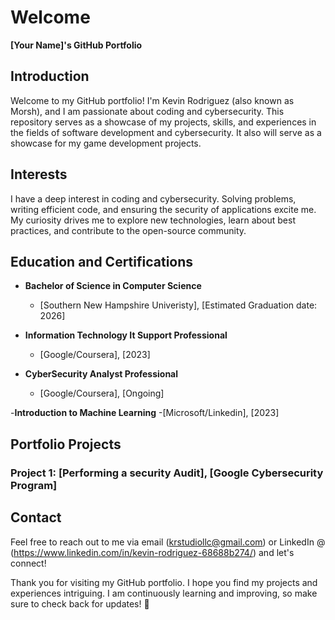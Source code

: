 # Welcome
**[Your Name]'s GitHub Portfolio**

## Introduction

Welcome to my GitHub portfolio! I'm Kevin Rodriguez (also known as Morsh), and I am passionate about coding and cybersecurity. This repository serves as a showcase of my projects, skills, and experiences in the fields of software development and cybersecurity. It also will serve as a showcase for my game development projects. 

## Interests

I have a deep interest in coding and cybersecurity. Solving problems, writing efficient code, and ensuring the security of applications excite me. My curiosity drives me to explore new technologies, learn about best practices, and contribute to the open-source community.

## Education and Certifications

- **Bachelor of Science in Computer Science**
  - [Southern New Hampshire Univeristy], [Estimated Graduation date: 2026]

- **Information Technology It Support Professional**
  - [Google/Coursera], [2023]

- **CyberSecurity Analyst Professional**
  - [Google/Coursera], [Ongoing]

-**Introduction to Machine Learning**
  -[Microsoft/Linkedin], [2023]

## Portfolio Projects

### Project 1: [Performing a security Audit], [Google Cybersecurity Program]



## Contact

Feel free to reach out to me via email (krstudiollc@gmail.com) or LinkedIn @ (https://www.linkedin.com/in/kevin-rodriguez-68688b274/) and let's connect!

Thank you for visiting my GitHub portfolio. I hope you find my projects and experiences intriguing. I am continuously learning and improving, so make sure to check back for updates! 🚀

